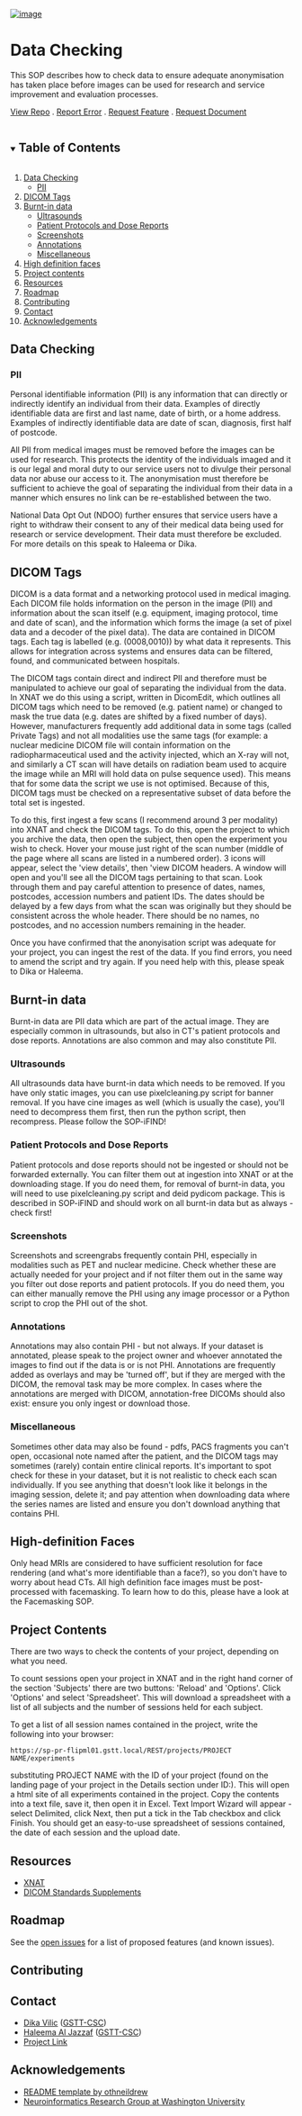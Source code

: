 [![image](assets/transparent-CSC-logo.png)](https://github.com/GSTT-CSC/XNAT)

# Data Checking

This SOP describes how to check data to ensure adequate anonymisation has taken place before images can be used for research
and service improvement and evaluation processes.

[View Repo](https://github.com/GSTT-CSC/XNAT) . [Report Error](https://github.com/GSTT-CSC/XNAT/issues) . [Request Feature](https://github.com/GSTT-CSC/XNAT/issues) . [Request Document](https://github.com/GSTT-CSC/XNAT/issues)

<!-- TABLE OF CONTENTS -->
<details open="open">
  <summary><h2 style="display: inline-block">Table of Contents</h2></summary>
  <ol>
    <li>
      <a href="#data-checking">Data Checking</a>
      <ul>
        <li><a href="#PII">PII</a></li>
      </ul>
    </li>
    <li><a href="#DICOM-tags">DICOM Tags</a>
    <li>
      <a href="#Burnt-in-data">Burnt-in data</a>
      <ul>
        <li><a href="#Ultrasounds">Ultrasounds</a></li>
        <li><a href="#Patient-Protocols-and-Dose-Reports">Patient Protocols and Dose Reports</a></li>
        <li><a href="#Screenshots">Screenshots</a></li>
        <li><a href="#Annotations">Annotations</a></li>
        <li><a href="#Miscellaneous">Miscellaneous</a></li>
      </ul>
    </li>
    <li><a href="#high-definition-faces">High definition faces</a></li>
    <li><a href="#project-contents">Project contents</a></li>
    <li><a href="#resources">Resources</a></li>
    <li><a href="#roadmap">Roadmap</a></li>
    <li><a href="#contributing">Contributing</a></li>
    <li><a href="#contact">Contact</a></li>
   <li><a href="#acknowledgements">Acknowledgements</a></li>
  </ol>
</details>



<!-- DATA CHECKING -->
## Data Checking


<!-- PII -->
### PII

Personal identifiable information (PII) is any information that can directly or indirectly identify an individual from
their data. Examples of directly identifiable data are first and last name, date of birth, or a home address. Examples of 
indirectly identifiable data are date of scan, diagnosis, first half of postcode. 

All PII from medical images must be removed before the images can be used for research. This protects the identity of the individuals 
imaged and it is our legal and moral duty to our service users not to divulge their personal data nor abuse our access to it.
The anonymisation must therefore be sufficient to achieve the goal of separating the individual from their data in a manner which ensures
no link can be re-established between the two. 

National Data Opt Out (NDOO) further ensures that service users have a right to withdraw their consent to any of their medical data being
used for research or service development. Their data must therefore be excluded. For more details on this speak to Haleema or Dika. 

<!-- DICOM TAGS -->
## DICOM Tags

DICOM is a data format and a networking protocol used in medical imaging. Each DICOM file holds information on the person in the image (PII) and
information about the scan itself (e.g. equipment, imaging protocol, time and date of scan), and the information which forms the image (a set of pixel
data and a decoder of the pixel data). The data are contained in DICOM tags. Each tag is labelled (e.g. (0008,0010)) by what data it represents. This
allows for integration across systems and ensures data can be filtered, found, and communicated between hospitals. 

The DICOM tags contain direct and indirect PII and therefore must be manipulated to achieve our goal of separating the individual from the data. In XNAT
we do this using a script, written in DicomEdit, which outlines all DICOM tags which need to be removed (e.g. patient name) or changed to mask the true data (e.g. 
dates are shifted by a fixed number of days). However, manufacturers frequently add additional data in some tags (called Private Tags) and not all modalities 
use the same tags (for example: a nuclear medicine DICOM file will contain information on the radiopharmaceutical used and the activity injected, which an X-ray will not,
and similarly a CT scan will have details on radiation beam used to acquire the image while an MRI will hold data on pulse sequence used). This means that 
for some data the script we use is not optimised. Because of this, DICOM tags must be checked on a representative subset of data before the total set is ingested.

To do this, first ingest a few scans (I recommend around 3 per modality) into XNAT and check the DICOM tags. To do this, open the project to 
which you archive the data, then open the subject, then open the experiment you wish to check. Hover your mouse just right of the scan number (middle of the page where
all scans are listed in a numbered order). 3 icons will appear, select the 'view details', then 'view DICOM headers. A window will open 
and you'll see all the DICOM tags pertaining to that scan. Look through them and pay careful attention to presence of dates, names, postcodes, accession numbers and patient IDs.
The dates should be delayed by a few days from what the scan was originally but they should be consistent across the whole header. There should be no names, no postcodes, and no accession numbers
remaining in the header.

Once you have confirmed that the anonyisation script was adequate for your project, you can ingest the rest of the data. If you find errors, you need to amend
the script and try again. If you need help with this, please speak to Dika or Haleema.

<!-- BURNT-IN DATA -->
## Burnt-in data

Burnt-in data are PII data which are part of the actual image. They are especially common in ultrasounds, but also in CT's patient protocols and dose reports.
Annotations are also common and may also constitute PII. 


<!-- ULTRASOUNDS -->
### Ultrasounds

All ultrasounds data have burnt-in data which needs to be removed. If you have only static images, you can use pixelcleaning.py script for banner removal.
If you have cine images as well (which is usually the case), you'll need to decompress them first, then run the python script, then recompress. Please follow the SOP-iFIND!

<!-- Patient Protocols and Dose Reports -->
### Patient Protocols and Dose Reports

Patient protocols and dose reports should not be ingested or should not be forwarded externally. You can filter them out at ingestion into XNAT or at 
the downloading stage. If you do need them, for removal of burnt-in data, you will need to use pixelcleaning.py 
script and deid pydicom package. This is described in SOP-iFIND and should work on all burnt-in data but as always - check first!

<!-- SCREENSHOTS -->
### Screenshots

Screenshots and screengrabs frequently contain PHI, especially in modalities such as PET and nuclear medicine. Check whether these are actually needed 
for your project and if not filter them out in the same way you filter out dose reports and patient protocols. If you do need them, you can either
manually remove the PHI using any image processor or a Python script to crop the PHI out of the shot.

<!-- Annotations -->
### Annotations

Annotations may also contain PHI - but not always. If your dataset is annotated, please speak to the project owner and whoever annotated the images
to find out if the data is or is not PHI. Annotations are frequently added as overlays and may be 'turned off', but if they are merged with the DICOM, the removal
task may be more complex. In cases where the annotations are merged with DICOM, annotation-free DICOMs should also exist: ensure you only ingest or download those. 

<!-- Miscellaneous -->
### Miscellaneous

Sometimes other data may also be found - pdfs, PACS fragments you can't open, occasional note named after the patient, and the DICOM tags may
sometimes (rarely) contain entire clinical reports. It's important to spot check for these in your dataset, but it is not realistic to check each scan 
individually. If you see anything that doesn't look like it belongs in the imaging session, delete it; and pay attention when downloading data where the series
names are listed and ensure you don't download anything that contains PHI.

<!-- HIGH DEFINITION FACES -->
## High-definition Faces

Only head MRIs are considered to have sufficient resolution for face rendering (and what's more identifiable than a face?), so you don't 
have to worry about head CTs. All high definition face images must be post-processed with facemasking. To learn how to do this, please 
have a look at the Facemasking SOP.

<!-- PROJECT CONTENTS -->
## Project Contents

There are two ways to check the contents of your project, depending on what you need. 

To count sessions open your project in XNAT and in the right hand corner of the section 'Subjects' there are two buttons: 
'Reload' and 'Options'. Click 'Options' and select 'Spreadsheet'. This will download a spreadsheet with a list of all subjects and the number of sessions held for each subject.

To get a list of all session names contained in the project, write the following into your browser:

``https://sp-pr-flipml01.gstt.local/REST/projects/PROJECT NAME/experiments``

substituting PROJECT NAME with the ID of your project (found on the landing page of your project in the Details section under ID:).
This will open a html site of all experiments contained in the project. Copy the contents into a text file, save it, then open it in Excel. 
Text Import Wizard will appear - select Delimited, click Next, then put a tick in the Tab checkbox and click Finish. You should get an easy-to-use spreadsheet
of sessions contained, the date of each session and the upload date.

<!-- RESOURCES -->
## Resources
* [XNAT](https://www.xnat.org/)
* [DICOM Standards Supplements](https://www.dicomstandard.org/supplements)

<!-- ROADMAP -->
## Roadmap
See the [open issues](https://github.com/GSTT-CSC/XNAT/issues) for a list of proposed features (and known issues).

<!-- CONTRIBUTING -->
## Contributing

<!-- CONTACT -->
## Contact

* [Dika Vilic](mailto:Dijana.Vilic@gstt.nhs.uk) ([GSTT-CSC](https://gstt-csc.github.io/))
* [Haleema Al Jazzaf](mailto:Haleema.AlJazzaf@gstt.nhs.uk) ([GSTT-CSC](https://gstt-csc.github.io/))
* [Project Link](https://github.com/GSTT-CSC/XNAT)

<!-- ACKNOWLEDGEMENTS -->
## Acknowledgements

* [README template by othneildrew](https://github.com/othneildrew/Best-README-Template)
* [Neuroinformatics Research Group at Washington University](https://www.mir.wustl.edu/research/research-centers/computational-imaging-research-center-circ/labs/marcus-lab)

